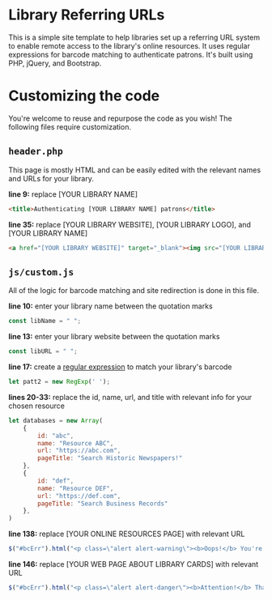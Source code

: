 # Library Referring URLs

This is a simple site template to help libraries set up a referring URL system to enable remote access to the library's online resources. It uses regular expressions for barcode matching to authenticate patrons. It's built using PHP, jQuery, and Bootstrap.

# Customizing the code

You're welcome to reuse and repurpose the code as you wish! The following files require customization.

## `header.php`

This page is mostly HTML and can be easily edited with the relevant names and URLs for your library.

**line 9:** replace [YOUR LIBRARY NAME]
```html
<title>Authenticating [YOUR LIBRARY NAME] patrons</title>
```

**line 35:** replace [YOUR LIBRARY WEBSITE], [YOUR LIBRARY LOGO], and [YOUR LIBRARY NAME]
```html
<a href="[YOUR LIBRARY WEBSITE]" target="_blank"><img src="[YOUR LIBRARY LOGO]" alt="[YOUR LIBRARY NAME]" title="[YOUR LIBRARY NAME]"/></a>
```

## `js/custom.js`

All of the logic for barcode matching and site redirection is done in this file.

**line 10:** enter your library name between the quotation marks
```javascript
const libName = " ";
```

**line 13:** enter your library website between the quotation marks
```javascript
const libURL = " ";
```

**line 17:** create a [regular expression](https://developer.mozilla.org/en-US/docs/Web/JavaScript/Guide/Regular_Expressions) to match your library's barcode
```javascript
let patt2 = new RegExp(' ');
```

**lines 20-33:** replace the id, name, url, and title with relevant info for your chosen resource
```javascript
let databases = new Array(
    {
        id: "abc", 
        name: "Resource ABC", 
        url: "https://abc.com", 
        pageTitle: "Search Historic Newspapers!"
    },
    {
        id: "def", 
        name: "Resource DEF", 
        url: "https://def.com", 
        pageTitle: "Search Business Records"
    },
)
```

**line 138:** replace [YOUR ONLINE RESOURCES PAGE] with relevant URL
```javascript
$("#bcErr").html("<p class=\"alert alert-warning\"><b>Oops!</b> You're trying to access a site that doesn't use this authentication feature. <a href=\"[YOUR ONLINE RESOURCES PAGE]\" target=\"_blank\">Go back to our online resources page</a> and try again.</p>");
```

**line 146:** replace [YOUR WEB PAGE ABOUT LIBRARY CARDS] with relevant URL
```javascript
$("#bcErr").html("<p class=\"alert alert-danger\"><b>Attention!</b> That library card number isn't right. Try again or <a href=\"[YOUR WEB PAGE ABOUT LIBRARY CARDS]\" target=\"_blank\">sign up for a library card</a></p>");
```
